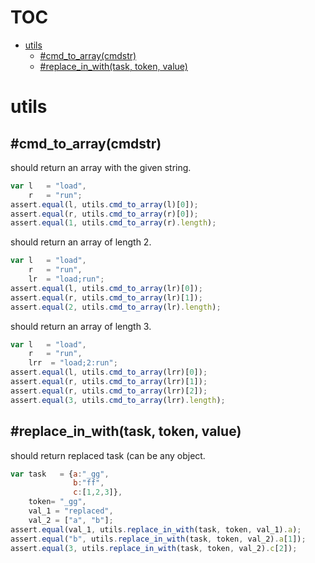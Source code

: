 # TOC
   - [utils](#utils)
     - [#cmd_to_array(cmdstr)](#utils-cmd_to_arraycmdstr)
     - [#replace_in_with(task, token, value)](#utils-replace_in_withtask-token-value)
<a name=""></a>
 
<a name="utils"></a>
# utils
<a name="utils-cmd_to_arraycmdstr"></a>
## #cmd_to_array(cmdstr)
should return an array with the given string.

```js
var l   = "load",
    r   = "run";
assert.equal(l, utils.cmd_to_array(l)[0]);
assert.equal(r, utils.cmd_to_array(r)[0]);
assert.equal(1, utils.cmd_to_array(r).length);
```

should return an array of length 2.

```js
var l   = "load",
    r   = "run",
    lr  = "load;run";
assert.equal(l, utils.cmd_to_array(lr)[0]);
assert.equal(r, utils.cmd_to_array(lr)[1]);
assert.equal(2, utils.cmd_to_array(lr).length);
```

should return an array of length 3.

```js
var l   = "load",
    r   = "run",
    lrr  = "load;2:run";
assert.equal(l, utils.cmd_to_array(lrr)[0]);
assert.equal(r, utils.cmd_to_array(lrr)[1]);
assert.equal(r, utils.cmd_to_array(lrr)[2]);
assert.equal(3, utils.cmd_to_array(lrr).length);
```

<a name="utils-replace_in_withtask-token-value"></a>
## #replace_in_with(task, token, value)
should return replaced task (can be any object.

```js
var task   = {a:"_gg",
              b:"ff",
              c:[1,2,3]},
    token= "_gg",
    val_1 = "replaced",
    val_2 = ["a", "b"];
assert.equal(val_1, utils.replace_in_with(task, token, val_1).a);
assert.equal("b", utils.replace_in_with(task, token, val_2).a[1]);
assert.equal(3, utils.replace_in_with(task, token, val_2).c[2]);
```

